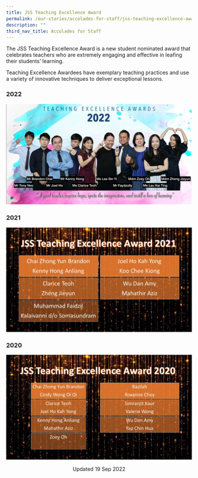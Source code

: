 ```yaml
---
title: JSS Teaching Excellence Award
permalink: /our-stories/accolades-for-staff/jss-teaching-excellence-award/
description: ""
third_nav_title: Accolades for Staff
---
```

The JSS Teaching Excellence Award is a new student nominated award that celebrates teachers who are extremely engaging and effective in leafing their students’ learning.

Teaching Excellence Awardees have exemplary teaching practices and use a variety of innovative techniques to deliver exceptional lessons.

### 2022

![](/images/3%20teaching%20excellence.png)

### 2021

![](/images/Excellence%20Teaching%20Award%202021.jpg)

### 2020

![](/images/TEA%202020.jpg)


<center> Updated 19 Sep 2022 </center>